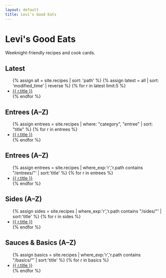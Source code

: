 ```yaml
---
layout: default
title: Levi's Good Eats
---
```


# Levi's Good Eats
Weeknight-friendly recipes and cook cards.

## Latest
<ul>
{% assign all = site.recipes | sort: 'path' %}
{% assign latest = all | sort: 'modified_time' | reverse %}
{% for r in latest limit:5 %}
  <li><a href="{{ r.url | relative_url }}">{{ r.title }}</a></li>
{% endfor %}
</ul>

## Entrees (A–Z)
<ul>
{% assign entrees = site.recipes | where: "category", "entree" | sort: "title" %}
{% for r in entrees %}
  <li><a href="{{ r.url | relative_url }}">{{ r.title }}</a></li>
{% endfor %}
</ul>

## Entrees (A–Z)
<ul>
{% assign entrees = site.recipes | where_exp:'r','r.path contains "/entrees/"' | sort:'title' %}
{% for r in entrees %}
  <li><a href="{{ r.url | relative_url }}">{{ r.title }}</a></li>
{% endfor %}
</ul>

## Sides (A–Z)
<ul>
{% assign sides = site.recipes | where_exp:'r','r.path contains "/sides/"' | sort:'title' %}
{% for r in sides %}
  <li><a href="{{ r.url | relative_url }}">{{ r.title }}</a></li>
{% endfor %}
</ul>

## Sauces & Basics (A–Z)
<ul>
{% assign basics = site.recipes | where_exp:'r','r.path contains "/basics/"' | sort:'title' %}
{% for r in basics %}
  <li><a href="{{ r.url | relative_url }}">{{ r.title }}</a></li>
{% endfor %}
</ul>
